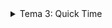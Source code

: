 <details>
  <summary>Tema 3: Quick Time</summary>
 
  # Descrierea task-ului:
În acest proiect, vom dezvolta un joc competitiv de reflexe pentru doi jucători, care vor concura pentru a obține cel mai mare punctaj. Jocul testează viteza de reacție și include mai multe runde. 
 
- **Fiecare jucător:** are propriile LED-uri și butoane. LED-urile RGB indică culoarea activă, iar scopul este ca jucătorul să apese rapid butonul corespunzător culorii afișate.
- **Afișarea scorurilor:** se realizează pe un LCD și este actualizată în timp real.
- **Finalul jocului:** jucătorul cu cel mai mare punctaj este declarat câștigător.
 
---
 
## **Componente utilizate**
- **6x LED-uri** (2 grupuri a câte 3 LED-uri, fiecare grup cu culori diferite)
- **2x LED RGB** (1 pentru fiecare jucător)
- **6x Butoane** (3 pentru fiecare jucător)
- **1x LCD**
- **1x Servomotor** (pentru indicarea progresului sau timpul final)
- **2x Breadboard**
- **Fire de legătură**
- **2x Arduino UNO**
 
---
 
## **Implementare**
 
### **1. Inițializare joc**
- Jocul începe cu afișarea unui mesaj de bun venit pe LCD.
- Apăsarea unui buton declanșează startul jocului. Posibilități pentru implementare:
  - Apăsarea oricărui buton.
  - Buton dedicat pentru startul jocului (marcat pe breadboard).
  - Buton suplimentar pentru start/resetare.
 
---
 
### **2. Desfășurarea rundelor**
- **Fiecare jucător:** are asociate 3 butoane și un LED RGB.
- **La începutul fiecărei runde:** LED-ul RGB al jucătorului activ se aprinde într-o culoare specifică.
- **Jucătorul activ:** apasă cât mai rapid butonul corespunzător culorii afișate. Punctajul este acordat pe baza vitezei de reacție.
- **Actualizarea scorului:** pe LCD după fiecare rundă.
 
---
 
### **3. Timpul și finalizarea jocului**
- **Servomotorul:** indică progresul rundelor și se rotește complet la sfârșitul jocului.
- **La final:** LCD-ul afișează numele câștigătorului și scorul final.
 
---
 
## **Detalii tehnice**
 
### **1. Comunicarea SPI între 2 plăci Arduino**
- **Master Arduino UNO:** Controlează LCD-ul și servomotorul, monitorizând punctajele.
- **Slave Arduino UNO:** Controlează butoanele și LED-urile jucătorilor, trimițând informații către master.
 
### **2. Implementarea butoanelor**
- Fiecare jucător are 3 butoane corespunzătoare celor 3 LED-uri de culori diferite.
- Multiplexarea butoanelor se poate realiza pentru a reduce numărul de pini utilizați.
 
### **3. LED-urile**
- LED-urile RGB indică culorile pentru butoanele jucătorilor.
- LED-urile trebuie să se stingă când nu este rândul unui jucător.
 
### **4. LCD**
- Utilizează biblioteca `LiquidCrystal` pentru control.
- Afișează punctajele în timp real.
 
### **5. Servomotorul**
- Indică progresul jocului prin rotații.
 
---
 
## **Libertatea de personalizare**
- Punctajele acordate pe baza vitezei de reacție.
- Intervalul de timp dintre runde.
- Durata totală a jocului.
 
---
 
## **Schema electrică**
Urmează să fie realizată o schemă electrică detaliată utilizând Fritzing pentru conectarea tuturor componentelor (Arduino UNO, butoane, LED-uri, LCD, servomotor).
 
---
 
## **Concluzii**
Proiectul "Quick Time" este un joc de reflexe care testează viteza de reacție a jucătorilor și include multiple componente hardware pentru funcționalități interactive. Acesta reprezintă o oportunitate excelentă de a lucra cu comunicarea SPI între două plăci Arduino și de a integra mai multe module într-un singur sistem.
 
 
  # Video cu funcționalitatea montajului fizic
  [Watch the demo video](https://github.com/EduardDobrin123/Robotica-Tema3/blob/main/Tema%203/media/Clip%20video%20WhatsApp%202024-11-21%20la%2022.10.01_f74493dd.mp4)
 
  # Schema electrică
  ![image](https://github.com/EduardDobrin123/Robotica-Tema3/blob/main/Tema%203/media/Imagine%20WhatsApp%202024-11-21%20la%2022.11.42_3cfa221f.jpg)
 
 
</details>
